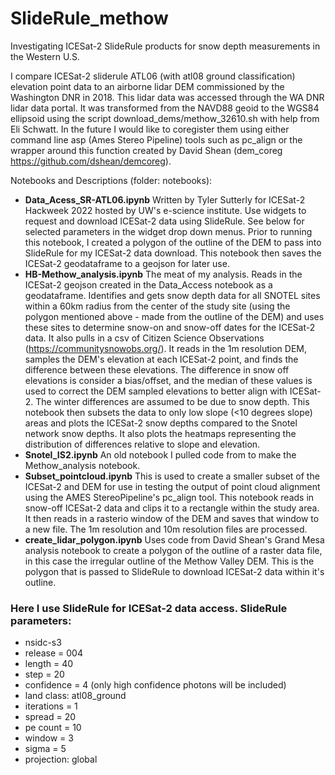 # SlideRule_methow
Investigating ICESat-2 SlideRule products for snow depth measurements in the Western U.S.

I compare ICESat-2 sliderule ATL06 (with atl08 ground classification) elevation point data to an airborne lidar DEM commissioned by the Washington DNR in 2018. This lidar data was accessed through the WA DNR lidar data portal. It was transformed from the NAVD88 geoid to the WGS84 ellipsoid using the script download_dems/methow_32610.sh with help from Eli Schwatt. In the future I would like to coregister them using either command line asp (Ames Stereo Pipeline) tools such as pc_align or the wrapper around this function created by David Shean (dem_coreg https://github.com/dshean/demcoreg).

Notebooks and Descriptions (folder: notebooks):
* **Data_Acess_SR-ATL06.ipynb**   Written by Tyler Sutterly for ICESat-2 Hackweek 2022 hosted by UW's e-science institute. Use widgets to request and download ICESat-2 data using SlideRule. See below for selected parameters in the widget drop down menus. Prior to running this notebook, I created a polygon of the outline of the DEM to pass into SlideRule for my ICESat-2 data download. This notebook then saves the ICESat-2 geodataframe to a geojson for later use.
* **HB-Methow_analysis.ipynb**    The meat of my analysis. Reads in the ICESat-2 geojson created in the Data_Access notebook as a geodataframe. Identifies and gets snow depth data for all SNOTEL sites within a 60km radius from the center of the study site (using the polygon mentioned above - made from the outline of the DEM) and uses these sites to determine snow-on and snow-off dates for the ICESat-2 data. It also pulls in a csv of Citizen Science Observations (https://communitysnowobs.org/). It reads in the 1m resolution DEM, samples the DEM's elevation at each ICESat-2 point, and finds the difference between these elevations. The difference in snow off elevations is consider a bias/offset, and the median of these values is used to correct the DEM sampled elevations to better align with ICESat-2. The winter differences are assumed to be due to snow depth. This notebook then subsets the data to only low slope (<10 degrees slope) areas and plots the ICESat-2 snow depths compared to the Snotel network snow depths. It also plots the heatmaps representing the distribution of differences relative to slope and elevation.
* **Snotel_IS2.ipynb**    An old notebook I pulled code from to make the Methow_analysis notebook. 
* **Subset_pointcloud.ipynb**      This is used to create a smaller subset of the ICESat-2 and DEM for use in testing the output of point cloud alignment using the AMES StereoPipeline's pc_align tool. This notebook reads in snow-off ICESat-2 data and clips it to a rectangle within the study area. It then reads in a rasterio window of the DEM and saves that window to a new file. The 1m resolution and 10m resolution files are processed.
* **create_lidar_polygon.ipynb**    Uses code from David Shean's Grand Mesa analysis notebook to create a polygon of the outline of a raster data file, in this case the irregular outline of the Methow Valley DEM. This is the polygon that is passed to SlideRule to download ICESat-2 data within it's outline. 

### Here I use SlideRule for ICESat-2 data access. SlideRule parameters:
* nsidc-s3
* release = 004
* length = 40
* step = 20
* confidence = 4 (only high confidence photons will be included)
* land class: atl08_ground
* iterations = 1
* spread = 20
* pe count = 10
* window = 3
* sigma = 5
* projection: global



